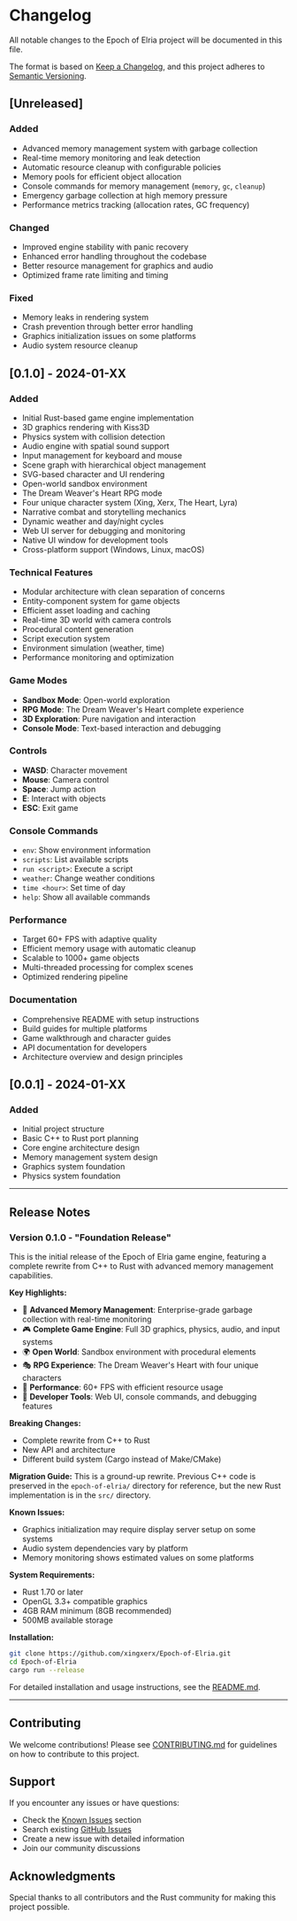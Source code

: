 # Changelog

All notable changes to the Epoch of Elria project will be documented in this file.

The format is based on [Keep a Changelog](https://keepachangelog.com/en/1.0.0/),
and this project adheres to [Semantic Versioning](https://semver.org/spec/v2.0.0.html).

## [Unreleased]

### Added
- Advanced memory management system with garbage collection
- Real-time memory monitoring and leak detection
- Automatic resource cleanup with configurable policies
- Memory pools for efficient object allocation
- Console commands for memory management (`memory`, `gc`, `cleanup`)
- Emergency garbage collection at high memory pressure
- Performance metrics tracking (allocation rates, GC frequency)

### Changed
- Improved engine stability with panic recovery
- Enhanced error handling throughout the codebase
- Better resource management for graphics and audio
- Optimized frame rate limiting and timing

### Fixed
- Memory leaks in rendering system
- Crash prevention through better error handling
- Graphics initialization issues on some platforms
- Audio system resource cleanup

## [0.1.0] - 2024-01-XX

### Added
- Initial Rust-based game engine implementation
- 3D graphics rendering with Kiss3D
- Physics system with collision detection
- Audio engine with spatial sound support
- Input management for keyboard and mouse
- Scene graph with hierarchical object management
- SVG-based character and UI rendering
- Open-world sandbox environment
- The Dream Weaver's Heart RPG mode
- Four unique character system (Xing, Xerx, The Heart, Lyra)
- Narrative combat and storytelling mechanics
- Dynamic weather and day/night cycles
- Web UI server for debugging and monitoring
- Native UI window for development tools
- Cross-platform support (Windows, Linux, macOS)

### Technical Features
- Modular architecture with clean separation of concerns
- Entity-component system for game objects
- Efficient asset loading and caching
- Real-time 3D world with camera controls
- Procedural content generation
- Script execution system
- Environment simulation (weather, time)
- Performance monitoring and optimization

### Game Modes
- **Sandbox Mode**: Open-world exploration
- **RPG Mode**: The Dream Weaver's Heart complete experience
- **3D Exploration**: Pure navigation and interaction
- **Console Mode**: Text-based interaction and debugging

### Controls
- **WASD**: Character movement
- **Mouse**: Camera control
- **Space**: Jump action
- **E**: Interact with objects
- **ESC**: Exit game

### Console Commands
- `env`: Show environment information
- `scripts`: List available scripts
- `run <script>`: Execute a script
- `weather`: Change weather conditions
- `time <hour>`: Set time of day
- `help`: Show all available commands

### Performance
- Target 60+ FPS with adaptive quality
- Efficient memory usage with automatic cleanup
- Scalable to 1000+ game objects
- Multi-threaded processing for complex scenes
- Optimized rendering pipeline

### Documentation
- Comprehensive README with setup instructions
- Build guides for multiple platforms
- Game walkthrough and character guides
- API documentation for developers
- Architecture overview and design principles

## [0.0.1] - 2024-01-XX

### Added
- Initial project structure
- Basic C++ to Rust port planning
- Core engine architecture design
- Memory management system design
- Graphics system foundation
- Physics system foundation

---

## Release Notes

### Version 0.1.0 - "Foundation Release"

This is the initial release of the Epoch of Elria game engine, featuring a complete rewrite from C++ to Rust with advanced memory management capabilities.

**Key Highlights:**
- 🧠 **Advanced Memory Management**: Enterprise-grade garbage collection with real-time monitoring
- 🎮 **Complete Game Engine**: Full 3D graphics, physics, audio, and input systems
- 🌍 **Open World**: Sandbox environment with procedural elements
- 🎭 **RPG Experience**: The Dream Weaver's Heart with four unique characters
- 🚀 **Performance**: 60+ FPS with efficient resource usage
- 🔧 **Developer Tools**: Web UI, console commands, and debugging features

**Breaking Changes:**
- Complete rewrite from C++ to Rust
- New API and architecture
- Different build system (Cargo instead of Make/CMake)

**Migration Guide:**
This is a ground-up rewrite. Previous C++ code is preserved in the `epoch-of-elria/` directory for reference, but the new Rust implementation is in the `src/` directory.

**Known Issues:**
- Graphics initialization may require display server setup on some systems
- Audio system dependencies vary by platform
- Memory monitoring shows estimated values on some platforms

**System Requirements:**
- Rust 1.70 or later
- OpenGL 3.3+ compatible graphics
- 4GB RAM minimum (8GB recommended)
- 500MB available storage

**Installation:**
```bash
git clone https://github.com/xingxerx/Epoch-of-Elria.git
cd Epoch-of-Elria
cargo run --release
```

For detailed installation and usage instructions, see the [README.md](README.md).

---

## Contributing

We welcome contributions! Please see [CONTRIBUTING.md](CONTRIBUTING.md) for guidelines on how to contribute to this project.

## Support

If you encounter any issues or have questions:
- Check the [Known Issues](#known-issues) section
- Search existing [GitHub Issues](https://github.com/xingxerx/Epoch-of-Elria/issues)
- Create a new issue with detailed information
- Join our community discussions

## Acknowledgments

Special thanks to all contributors and the Rust community for making this project possible.
